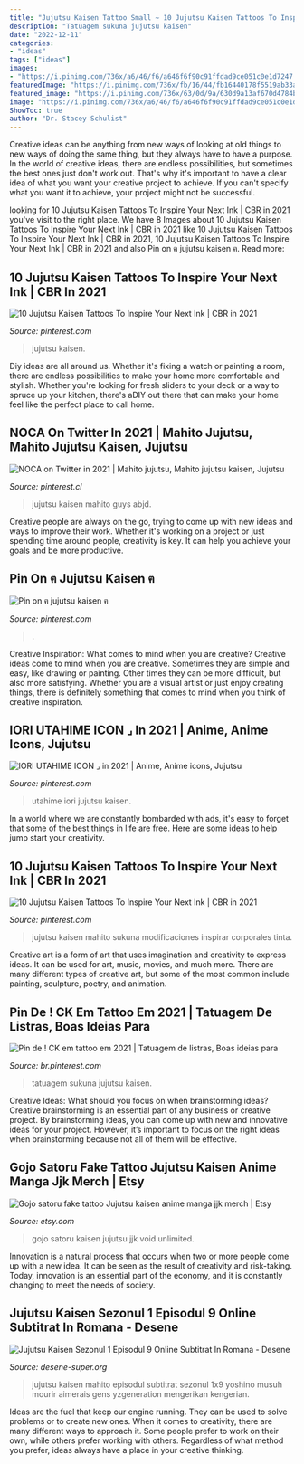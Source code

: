 ```yaml
---
title: "Jujutsu Kaisen Tattoo Small ~ 10 Jujutsu Kaisen Tattoos To Inspire Your Next Ink"
description: "Tatuagem sukuna jujutsu kaisen"
date: "2022-12-11"
categories:
- "ideas"
tags: ["ideas"]
images:
- "https://i.pinimg.com/736x/a6/46/f6/a646f6f90c91ffdad9ce051c0e1d7247.jpg"
featuredImage: "https://i.pinimg.com/736x/fb/16/44/fb16440178f5519ab33a0cd055fb4969.jpg"
featured_image: "https://i.pinimg.com/736x/63/0d/9a/630d9a13af670d4784b1e95ad912857e.jpg"
image: "https://i.pinimg.com/736x/a6/46/f6/a646f6f90c91ffdad9ce051c0e1d7247.jpg"
ShowToc: true
author: "Dr. Stacey Schulist"
---
```



Creative ideas can be anything from new ways of looking at old things to new ways of doing the same thing, but they always have to have a purpose. In the world of creative ideas, there are endless possibilities, but sometimes the best ones just don't work out. That's why it's important to have a clear idea of what you want your creative project to achieve. If you can't specify what you want it to achieve, your project might not be successful.

	

		
looking for 10 Jujutsu Kaisen Tattoos To Inspire Your Next Ink | CBR in 2021 you've visit to the right place. We have 8 Images about 10 Jujutsu Kaisen Tattoos To Inspire Your Next Ink | CBR in 2021 like 10 Jujutsu Kaisen Tattoos To Inspire Your Next Ink | CBR in 2021, 10 Jujutsu Kaisen Tattoos To Inspire Your Next Ink | CBR in 2021 and also Pin on ฅ jujutsu kaisen ฅ. Read more:
		
    
## 10 Jujutsu Kaisen Tattoos To Inspire Your Next Ink | CBR In 2021

<img loading=lazy src="https://i.pinimg.com/originals/5a/fe/8d/5afe8da9c3519d030c80a1331f77e923.png" onerror="this.onerror=null;this.src='https://tse1.mm.bing.net/th?id=OIP.lMaYgRHU8flCTB-W7bSVCAHaHa&amp;pid=15.1';" alt="10 Jujutsu Kaisen Tattoos To Inspire Your Next Ink | CBR in 2021">

_Source: pinterest.com_

>jujutsu kaisen. 

	

Diy ideas are all around us. Whether it's fixing a watch or painting a room, there are endless possibilities to make your home more comfortable and stylish. Whether you're looking for fresh sliders to your deck or a way to spruce up your kitchen, there's aDIY out there that can make your home feel like the perfect place to call home.

    
## NOCA On Twitter In 2021 | Mahito Jujutsu, Mahito Jujutsu Kaisen, Jujutsu

<img loading=lazy src="https://i.pinimg.com/736x/de/c3/ba/dec3baeacffafcc61b6d0059cce4d650.jpg" onerror="this.onerror=null;this.src='https://tse2.mm.bing.net/th?id=OIP.6dKpXLoCEohVCQVPh1igMwHaKV&amp;pid=15.1';" alt="NOCA on Twitter in 2021 | Mahito jujutsu, Mahito jujutsu kaisen, Jujutsu">

_Source: pinterest.cl_

>jujutsu kaisen mahito guys abjd. 

	

Creative people are always on the go, trying to come up with new ideas and ways to improve their work. Whether it's working on a project or just spending time around people, creativity is key. It can help you achieve your goals and be more productive.

    
## Pin On ฅ Jujutsu Kaisen ฅ

<img loading=lazy src="https://i.pinimg.com/736x/23/12/b7/2312b747e07166d0f5c60f09cfc84a66.jpg" onerror="this.onerror=null;this.src='https://tse4.mm.bing.net/th?id=OIP.8tj9ETacpRvCL5p5bCrV4QHaHa&amp;pid=15.1';" alt="Pin on ฅ jujutsu kaisen ฅ">

_Source: pinterest.com_

>. 

	

Creative Inspiration: What comes to mind when you are creative?
Creative ideas come to mind when you are creative. Sometimes they are simple and easy, like drawing or painting. Other times they can be more difficult, but also more satisfying. Whether you are a visual artist or just enjoy creating things, there is definitely something that comes to mind when you think of creative inspiration.

    
## IORI UTAHIME ICON ⌟ In 2021 | Anime, Anime Icons, Jujutsu

<img loading=lazy src="https://i.pinimg.com/736x/63/0d/9a/630d9a13af670d4784b1e95ad912857e.jpg" onerror="this.onerror=null;this.src='https://tse3.mm.bing.net/th?id=OIP.HL_FQieOfcc32_qTnx4vMwHaHa&amp;pid=15.1';" alt="IORI UTAHIME ICON ⌟ in 2021 | Anime, Anime icons, Jujutsu">

_Source: pinterest.com_

>utahime iori jujutsu kaisen. 

	

In a world where we are constantly bombarded with ads, it's easy to forget that some of the best things in life are free. Here are some ideas to help jump start your creativity.

    
## 10 Jujutsu Kaisen Tattoos To Inspire Your Next Ink | CBR In 2021

<img loading=lazy src="https://i.pinimg.com/736x/fb/16/44/fb16440178f5519ab33a0cd055fb4969.jpg" onerror="this.onerror=null;this.src='https://tse2.mm.bing.net/th?id=OIP.Zi7m6fqsRmmdrXI5TtZ_rgHaHa&amp;pid=15.1';" alt="10 Jujutsu Kaisen Tattoos To Inspire Your Next Ink | CBR in 2021">

_Source: pinterest.com_

>jujutsu kaisen mahito sukuna modificaciones inspirar corporales tinta. 

	

Creative art is a form of art that uses imagination and creativity to express ideas. It can be used for art, music, movies, and much more. There are many different types of creative art, but some of the most common include painting, sculpture, poetry, and animation.

    
## Pin De ! CK Em Tattoo Em 2021 | Tatuagem De Listras, Boas Ideias Para

<img loading=lazy src="https://i.pinimg.com/736x/a6/46/f6/a646f6f90c91ffdad9ce051c0e1d7247.jpg" onerror="this.onerror=null;this.src='https://tse3.mm.bing.net/th?id=OIP.l8msHtPYu0Hm3HdYp7y6xAHaHa&amp;pid=15.1';" alt="Pin de ! CK em tattoo em 2021 | Tatuagem de listras, Boas ideias para">

_Source: br.pinterest.com_

>tatuagem sukuna jujutsu kaisen. 

	

Creative Ideas: What should you focus on when brainstorming ideas?
Creative brainstorming is an essential part of any business or creative project. By brainstorming ideas, you can come up with new and innovative ideas for your project. However, it’s important to focus on the right ideas when brainstorming because not all of them will be effective.

    
## Gojo Satoru Fake Tattoo Jujutsu Kaisen Anime Manga Jjk Merch | Etsy

<img loading=lazy src="https://i.etsystatic.com/28501464/r/il/aa944a/2976607404/il_1588xN.2976607404_s7xm.jpg" onerror="this.onerror=null;this.src='https://tse2.mm.bing.net/th?id=OIP.-kLfByAGFpObrbB2_h_cdgHaJ3&amp;pid=15.1';" alt="Gojo satoru fake tattoo Jujutsu kaisen anime manga jjk merch | Etsy">

_Source: etsy.com_

>gojo satoru kaisen jujutsu jjk void unlimited. 

	

Innovation is a natural process that occurs when two or more people come up with a new idea. It can be seen as the result of creativity and risk-taking. Today, innovation is an essential part of the economy, and it is constantly changing to meet the needs of society.

    
## Jujutsu Kaisen Sezonul 1 Episodul 9 Online Subtitrat In Romana - Desene

<img loading=lazy src="https://image.tmdb.org/t/p/original/xTnYDOYIjuC8Av4YMmquuQIH9o9.jpg" onerror="this.onerror=null;this.src='https://tse1.mm.bing.net/th?id=OIP.C8pkiZyfTJ_CpMLKQHQ1LgHaEK&amp;pid=15.1';" alt="Jujutsu Kaisen Sezonul 1 Episodul 9 Online Subtitrat In Romana - Desene">

_Source: desene-super.org_

>jujutsu kaisen mahito episodul subtitrat sezonul 1x9 yoshino musuh mourir aimerais gens yzgeneration mengerikan kengerian. 

	

Ideas are the fuel that keep our engine running. They can be used to solve problems or to create new ones. When it comes to creativity, there are many different ways to approach it. Some people prefer to work on their own, while others prefer working with others. Regardless of what method you prefer, ideas always have a place in your creative thinking.

